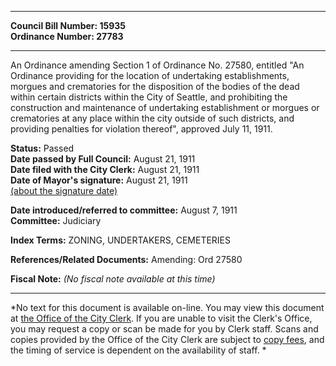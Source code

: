 * * * * *  
  
**Council Bill Number: [](#h0)[](#h2)15935**   
**Ordinance Number: 27783**  
  
* * * * *  
  
An Ordinance amending Section 1 of Ordinance No. 27580, entitled "An Ordinance providing for the location of undertaking establishments, morgues and crematories for the disposition of the bodies of the dead within certain districts within the City of Seattle, and prohibiting the construction and maintenance of undertaking establishment or morgues or crematories at any place within the city outside of such districts, and providing penalties for violation thereof", approved July 11, 1911.  
  
**Status:** Passed   
**Date passed by Full Council:** August 21, 1911   
**Date filed with the City Clerk:** August 21, 1911   
**Date of Mayor's signature:** August 21, 1911   
[(about the signature date)](/~public/approvaldate.htm)   
  
  
**Date introduced/referred to committee:** August 7, 1911   
**Committee:** Judiciary   
  
**Index Terms:** ZONING, UNDERTAKERS, CEMETERIES  
  
**References/Related Documents:** Amending: Ord 27580  
  
**Fiscal Note:** *(No fiscal note available at this time)*  
  
* * * * *  
  
*No text for this document is available on-line. You may view this document at [the Office of the City Clerk](http://www.seattle.gov/leg/clerk/contactUs.htm). If you are unable to visit the Clerk's Office, you may request a copy or scan be made for you by Clerk staff. Scans and copies provided by the Office of the City Clerk are subject to [copy fees](http://clerk.seattle.gov/~public/clerkfees.htm), and the timing of service is dependent on the availability of staff. *  
  
  
